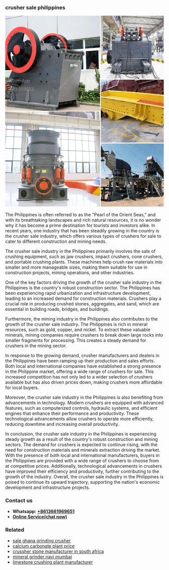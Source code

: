 <h3>crusher sale philippines</h3><img src='1706768073.jpg' alt=''><p>The Philippines is often referred to as the "Pearl of the Orient Seas," and with its breathtaking landscapes and rich natural resources, it is no wonder why it has become a prime destination for tourists and investors alike. In recent years, one industry that has been steadily growing in the country is the crusher sale industry, which offers various types of crushers for sale to cater to different construction and mining needs.</p><p>The crusher sale industry in the Philippines primarily involves the sale of crushing equipment, such as jaw crushers, impact crushers, cone crushers, and portable crushing plants. These machines help crush raw materials into smaller and more manageable sizes, making them suitable for use in construction projects, mining operations, and other industries.</p><p>One of the key factors driving the growth of the crusher sale industry in the Philippines is the country's robust construction sector. The Philippines has been experiencing rapid urbanization and infrastructure development, leading to an increased demand for construction materials. Crushers play a crucial role in producing crushed stones, aggregates, and sand, which are essential in building roads, bridges, and buildings.</p><p>Furthermore, the mining industry in the Philippines also contributes to the growth of the crusher sale industry. The Philippines is rich in mineral resources, such as gold, copper, and nickel. To extract these valuable minerals, mining companies require crushers to break down large rocks into smaller fragments for processing. This creates a steady demand for crushers in the mining sector.</p><p>In response to the growing demand, crusher manufacturers and dealers in the Philippines have been ramping up their production and sales efforts. Both local and international companies have established a strong presence in the Philippine market, offering a wide range of crushers for sale. This increased competition has not only led to a wider selection of crushers available but has also driven prices down, making crushers more affordable for local buyers.</p><p>Moreover, the crusher sale industry in the Philippines is also benefiting from advancements in technology. Modern crushers are equipped with advanced features, such as computerized controls, hydraulic systems, and efficient engines that enhance their performance and productivity. These technological advancements allow crushers to operate more efficiently, reducing downtime and increasing overall productivity.</p><p>In conclusion, the crusher sale industry in the Philippines is experiencing steady growth as a result of the country's robust construction and mining sectors. The demand for crushers is expected to continue rising, with the need for construction materials and minerals extraction driving the market. With the presence of both local and international manufacturers, buyers in the Philippines are provided with a wide range of crushers to choose from at competitive prices. Additionally, technological advancements in crushers have improved their efficiency and productivity, further contributing to the growth of the industry. Overall, the crusher sale industry in the Philippines is poised to continue its upward trajectory, supporting the nation's economic development and infrastructure projects.</p><h3>Contact us</h3><ul><li><strong>Whatsapp:&nbsp;<a href="https://wa.me/8613661969651">+8613661969651</a></strong></li><li><a href="https://swt.shibang-china.com/?git&amp;zhl&amp;crusher sale philippines"><strong>Online Service(chat now)</strong></a></li></ul><h3>Related</h3><ul><li><a href='sale ghana grinding crusher.md'>sale ghana grinding crusher</a></li><li><a href='calcium carbonate plant price.md'>calcium carbonate plant price</a></li><li><a href='crussher stone manufacturer in south africa.md'>crussher stone manufacturer in south africa</a></li><li><a href='mineral grinder navi mumbai.md'>mineral grinder navi mumbai</a></li><li><a href='limestone crushing plant manufacturer.md'>limestone crushing plant manufacturer</a></li></ul>